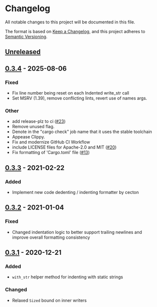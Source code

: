 # Changelog

All notable changes to this project will be documented in this file.

The format is based on [Keep a Changelog](https://keepachangelog.com/en/1.0.0/),
and this project adheres to [Semantic Versioning](https://semver.org/spec/v2.0.0.html).

## [Unreleased]

## [0.3.4](https://github.com/eyre-rs/indenter/compare/v0.3.3...v0.3.4) - 2025-08-06
### Fixed
- Fix line number being reset on each Indented write_str call
- Set MSRV (1.39), remove conflicting lints, revert use of names args.
### Other
- add release-plz to ci ([#23](https://github.com/eyre-rs/indenter/pull/23))
- Remove unused flag.
- Denote in the "cargo check" job name that it uses the stable toolchain
- Appease Clippy.
- Fix and modernize GitHub CI Workflow
- include LICENSE files for Apache-2.0 and MIT ([#20](https://github.com/eyre-rs/indenter/pull/20))
- Fix formatting of 'Cargo.toml' file ([#13](https://github.com/eyre-rs/indenter/pull/13))

## [0.3.3] - 2021-02-22
### Added
- Implement new code dedenting / indenting formatter by cecton

## [0.3.2] - 2021-01-04
### Fixed
- Changed indentation logic to better support trailing newlines and improve
  overall formatting consistency

## [0.3.1] - 2020-12-21
### Added
- `with_str` helper method for indenting with static strings
### Changed
- Relaxed `Sized` bound on inner writers


<!-- next-url -->
[Unreleased]: https://github.com/yaahc/indenter/compare/v0.3.3...HEAD
[0.3.3]: https://github.com/yaahc/indenter/compare/v0.3.2...v0.3.3
[0.3.2]: https://github.com/yaahc/indenter/compare/v0.3.1...v0.3.2
[0.3.1]: https://github.com/yaahc/indenter/releases/tag/v0.3.1
